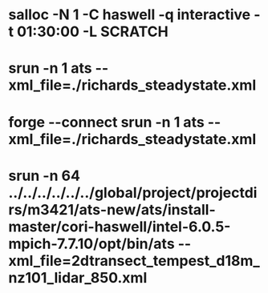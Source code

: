 # salloc -N 1 -C haswell -q interactive -t 01:30:00 -L SCRATCH
# srun -n 1 ats --xml_file=./richards_steadystate.xml
# forge --connect srun -n 1 ats --xml_file=./richards_steadystate.xml
# srun -n 64 ../../../../../../global/project/projectdirs/m3421/ats-new/ats/install-master/cori-haswell/intel-6.0.5-mpich-7.7.10/opt/bin/ats --xml_file=2dtransect_tempest_d18m_nz101_lidar_850.xml

